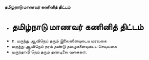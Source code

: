 **தமிழ்நாடு மாணவர் கணினித் திட்டம்**
- # தமிழ்நாடு மாணவர் கணினித் திட்டம்
- n. மருந்து ஆவிநெய் தரும் இலைகளையுடைய மரவகை
- மருந்து ஆவிநெய் தரம் தண்டு தழைகளையுடைய செடிவகை
- மருந்தாவி நெய் தரும் தண்டிலை வகைகள்.

